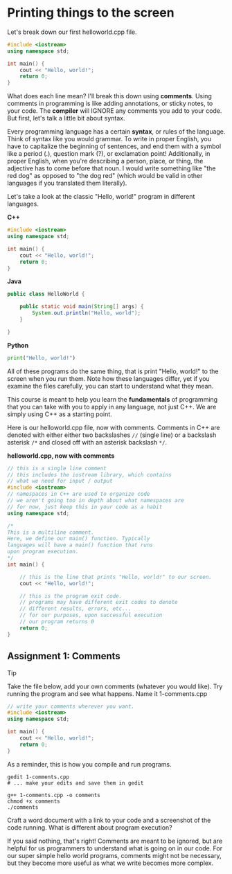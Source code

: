 # Printing things to the screen
Let's break down our first helloworld.cpp file.

```c++
#include <iostream>
using namespace std;

int main() {
    cout << "Hello, world!";
    return 0;
}
```

What does each line mean? I'll break this down using **comments**. Using comments in programming is like adding annotations, or sticky notes, to your code. The **compiler** will IGNORE any comments you add to your code. But first, let's talk a little bit about syntax.

Every programming language has a certain **syntax**, or rules of the language. Think of syntax like you would grammar. To write in proper English, you have to capitalize the beginning of sentences, and end them with a symbol like a period (.), question mark (?), or exclamation point! Additionally, in proper English, when you're describing a person, place, or thing, the adjective has to come before that noun. I would write something like "the red dog" as opposed to "the dog red" (which would be valid in other languages if you translated them literally).

Let's take a look at the classic "Hello, world!" program in different languages.

**C++**
```c++
#include <iostream>
using namespace std;

int main() {
    cout << "Hello, world!";
    return 0;
}
```

**Java**
```java
public class HelloWorld {

    public static void main(String[] args) {
        System.out.println("Hello, world");
    }

}
```
**Python**
```python
print("Hello, world!")
```

All of these programs do the same thing, that is print "Hello, world!" to the screen when you run them. Note how these languages differ, yet if you examine the files carefully, you can start to understand what they mean. 

This course is meant to help you learn the **fundamentals** of programming that you can take with you to apply in any language, not just C++. We are simply using C++ as a starting point.

Here is our helloworld.cpp file, now with comments. Comments in C++ are denoted with either either two backslashes `//` (single line) or a backslash asterisk `/*` and closed off with an asterisk backslash `*/`.

**helloworld.cpp, now with comments**
```c++
// this is a single line comment
// this includes the iostream library, which contains
// what we need for input / output
#include <iostream>
// namespaces in C++ are used to organize code
// we aren't going too in depth about what namespaces are
// for now, just keep this in your code as a habit
using namespace std;

/* 
This is a multiline comment. 
Here, we define our main() function. Typically
languages will have a main() function that runs
upon program execution.
*/
int main() {

    // this is the line that prints "Hello, world!" to our screen.
    cout << "Hello, world!";

    // this is the program exit code.
    // programs may have different exit codes to denote
    // different results, errors, etc...
    // for our purposes, upon successful execution
    // our program returns 0
    return 0;
}
```

## Assignment 1: Comments
> [!TIP]  
> Take the file below, add your own comments (whatever you would like). Try running the program and see what happens. Name it 1-comments.cpp

```c++
// write your comments wherever you want.
#include <iostream>
using namespace std;

int main() {
    cout << "Hello, world!";
    return 0;
}
```

As a reminder, this is how you compile and run programs.
```
gedit 1-comments.cpp
# ... make your edits and save them in gedit

g++ 1-comments.cpp -o comments
chmod +x comments
./comments
```

Craft a word document with a link to your code and a screenshot of the code running. What is different about program execution? 

If you said nothing, that's right! Comments are meant to be ignored, but are helpful for us programmers to understand what is going on in our code. For our super simple hello world programs, comments might not be necessary, but they become more useful as what we write becomes more complex.